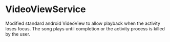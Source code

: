 # VideoViewService
Modified standard android VideoView to allow playback when the activity loses focus. The song plays until completion or the activity process is 
killed by the user.
